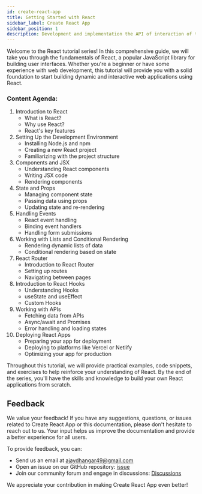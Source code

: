 ```yaml
---
id: create-react-app
title: Getting Started with React
sidebar_label: Create React App
sidebar_position: 1
description: Development and implementation the API of interaction of two sites 
---
```

  
Welcome to the React tutorial series! In this comprehensive guide, we will take you through the fundamentals of React, a popular JavaScript library for building user interfaces. Whether you're a beginner or have some experience with web development, this tutorial will provide you with a solid foundation to start building dynamic and interactive web applications using React.

### Content Agenda:

1. Introduction to React
   - What is React?
   - Why use React?
   - React's key features
2. Setting Up the Development Environment
   - Installing Node.js and npm
   - Creating a new React project
   - Familiarizing with the project structure
3. Components and JSX
   - Understanding React components
   - Writing JSX code
   - Rendering components
4. State and Props
   - Managing component state
   - Passing data using props
   - Updating state and re-rendering
5. Handling Events
   - React event handling
   - Binding event handlers
   - Handling form submissions
6. Working with Lists and Conditional Rendering
   - Rendering dynamic lists of data
   - Conditional rendering based on state
7. React Router
   - Introduction to React Router
   - Setting up routes
   - Navigating between pages
8. Introduction to React Hooks
   - Understanding Hooks
   - useState and useEffect
   - Custom Hooks
9. Working with APIs
   - Fetching data from APIs
   - Async/await and Promises
   - Error handling and loading states
10. Deploying React Apps
    - Preparing your app for deployment
    - Deploying to platforms like Vercel or Netlify
    - Optimizing your app for production

Throughout this tutorial, we will provide practical examples, code snippets, and exercises to help reinforce your understanding of React. By the end of the series, you'll have the skills and knowledge to build your own React applications from scratch.

## Feedback

We value your feedback! If you have any suggestions, questions, or issues related to Create React App or this documentation, please don't hesitate to reach out to us. Your input helps us improve the documentation and provide a better experience for all users.

To provide feedback, you can:
- Send us an email at ajaydhangar49@gmail.com
- Open an issue on our GitHub repository: [issue](https://github.com/Ajay-Dhangar/code-harbor-hub/issues)
- Join our community forum and engage in discussions: [Discussions](https://github.com/Ajay-Dhangar/code-harbor-hub/discussions)

We appreciate your contribution in making Create React App even better!

